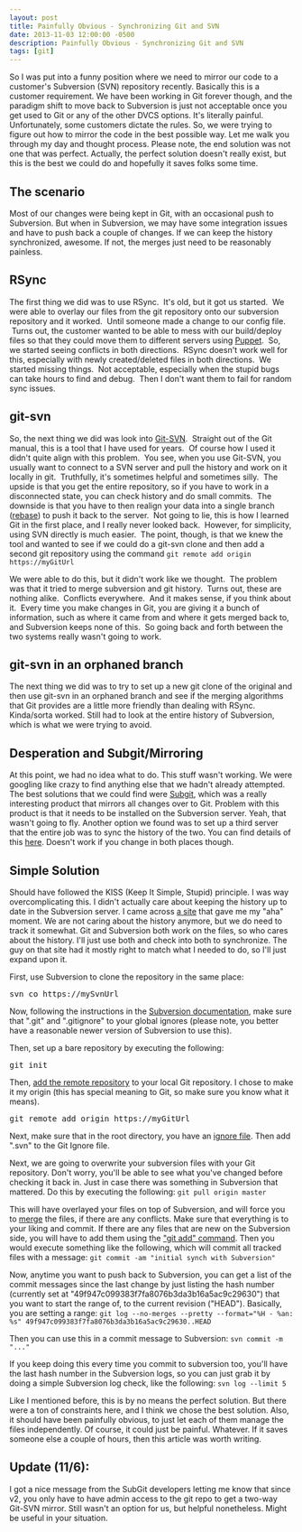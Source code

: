 ```yaml
---
layout: post
title: Painfully Obvious - Synchronizing Git and SVN
date: 2013-11-03 12:00:00 -0500
description: Painfully Obvious - Synchronizing Git and SVN
tags: [git]
---
```


So I was put into a funny position where we need to mirror our code to a customer's Subversion (SVN) repository recently. Basically this is a customer requirement. We have been working in Git forever though, and the paradigm shift to move back to Subversion is just not acceptable once you get used to Git or any of the other DVCS options. It's literally painful. Unfortunately, some customers dictate the rules. So, we were trying to figure out how to mirror the code in the best possible way. Let me walk you through my day and thought process. Please note, the end solution was not one that was perfect. Actually, the perfect solution doesn't really exist, but this is the best we could do and hopefully it saves folks some time.

## The scenario
Most of our changes were being kept in Git, with an occasional push to Subversion. But when in Subversion, we may have some integration issues and have to push back a couple of changes. If we can keep the history synchronized, awesome. If not, the merges just need to be reasonably painless.

## RSync
The first thing we did was to use RSync.  It's old, but it got us started.  We were able to overlay our files from the git repository onto our subversion repository and it worked.  Until someone made a change to our config file.  Turns out, the customer wanted to be able to mess with our build/deploy files so that they could move them to different servers using <a title="Puppet" href="http://puppetlabs.com/" target="_blank">Puppet</a>.  So, we started seeing conflicts in both directions.  RSync doesn't work well for this, especially with newly created/deleted files in both directions.  We started missing things.  Not acceptable, especially when the stupid bugs can take hours to find and debug.  Then I don't want them to fail for random sync issues.

## git-svn
So, the next thing we did was look into <a title="Git-SVN Bridge" href="http://git-scm.com/book/en/Git-and-Other-Systems-Git-and-Subversion" target="_blank">Git-SVN</a>.  Straight out of the Git manual, this is a tool that I have used for years.  Of course how I used it didn't quite align with this problem.  You see, when you use Git-SVN, you usually want to connect to a SVN server and pull the history and work on it locally in git.  Truthfully, it's sometimes helpful and sometimes silly.  The upside is that you get the entire repository, so if you have to work in a disconnected state, you can check history and do small commits.  The downside is that you have to then realign your data into a single branch (<a title="Rebasing" href="http://git-scm.com/book/en/Git-Branching-Rebasing" target="_blank">rebase</a>) to push it back to the server.  Not going to lie, this is how I learned Git in the first place, and I really never looked back.  However, for simplicity, using SVN directly is much easier.  The point, though, is that we knew the tool and wanted to see if we could do a git-svn clone and then add a second git repository using the command `git remote add origin https://myGitUrl`

We were able to do this, but it didn't work like we thought.  The problem was that it tried to merge subversion and git history.  Turns out, these are nothing alike.  Conflicts everywhere.  And it makes sense, if you think about it.  Every time you make changes in Git, you are giving it a bunch of information, such as where it came from and where it gets merged back to, and Subversion keeps none of this.  So going back and forth between the two systems really wasn't going to work.

## git-svn in an orphaned branch
The next thing we did was to try to set up a new git clone of the original and then use git-svn in an orphaned branch and see if the merging algorithms that Git provides are a little more friendly than dealing with RSync. Kinda/sorta worked. Still had to look at the entire history of Subversion, which is what we were trying to avoid.

## Desperation and Subgit/Mirroring
At this point, we had no idea what to do. This stuff wasn't working. We were googling like crazy to find anything else that we hadn't already attempted. The best solutions that we could find were <a href="http://subgit.com/" target="_blank">Subgit</a>, which was a really interesting product that mirrors all changes over to Git. Problem with this product is that it needs to be installed on the Subversion server. Yeah, that wasn't going to fly. Another option we found was to set up a third server that the entire job was to sync the history of the two. You can find details of this <a href="http://blog.tfnico.com/2010/11/git-svn-mirror-for-multiple-branches.html" target="_blank">here</a>. Doesn't work if you change in both places though.

## Simple Solution
Should have followed the KISS (Keep It Simple, Stupid) principle. I was way overcomplicating this. I didn't actually care about keeping the history up to date in the Subversion server. I came across <a href="http://blog.g14n.info/2013/10/using-git-and-svn-together.html" target="_blank">a site</a> that gave me my "aha" moment. We are not caring about the history anymore, but we do need to track it somewhat. Git and Subversion both work on the files, so who cares about the history. I'll just use both and check into both to synchronize. The guy on that site had it mostly right to match what I needed to do, so I'll just expand upon it.

First, use Subversion to clone the repository in the same place:
<pre>svn co https://mySvnUrl
</pre>
Now, following the instructions in the <a href="http://versionsapp.com/documentation/versions_faq_global-ignore.html" target="_blank">Subversion documentation</a>, make sure that ".git" and ".gitignore" to your global ignores (please note, you better have a reasonable newer version of Subversion to use this).

Then, set up a bare repository by executing the following:
<pre>git init
</pre>
Then, <a href="http://git-scm.com/book/ch2-5.html" target="_blank">add the remote repository</a> to your local Git repository. I chose to make it my origin (this has special meaning to Git, so make sure you know what it means).
<pre>git remote add origin https://myGitUrl
</pre>
Next, make sure that in the root directory, you have an <a href="https://help.github.com/articles/ignoring-files" target="_blank">ignore file</a>. Then add ".svn" to the Git Ignore file.

Next, we are going to overwrite your subversion files with your Git repository. Don't worry, you'll be able to see what you've changed before checking it back in. Just in case there was something in Subversion that mattered. Do this by executing the following:
`git pull origin master`

This will have overlayed your files on top of Subversion, and will force you to [merge](http://git-scm.com/book/en/Git-Branching-Basic-Branching-and-Merging) the files, if there are any conflicts. Make sure that everything is to your liking and commit. If there are any files that are new on the Subversion side, you will have to add them using the ["git add" command](http://gitref.org/basic/). Then you would execute something like the following, which will commit all tracked files with a message:
`git commit -am "initial synch with Subversion"`

Now, anytime you want to push back to Subversion, you can get a list of the commit messages since the last change by just listing the hash number (currently set at "49f947c099383f7fa8076b3da3b16a5ac9c29630") that you want to start the range of, to the current revision ("HEAD"). Basically, you are setting a range:
`git log --no-merges --pretty --format="%H - %an: %s" 49f947c099383f7fa8076b3da3b16a5ac9c29630..HEAD`

Then you can use this in a commit message to Subversion:
`svn commit -m "..."`

If you keep doing this every time you commit to subversion too, you'll have the last hash number in the Subversion logs, so you can just grab it by doing a simple Subversion log check, like the following:
`svn log --limit 5`

Like I mentioned before, this is by no means the perfect solution. But there were a ton of constraints here, and I think we chose the best solution. Also, it should have been painfully obvious, to just let each of them manage the files independently. Of course, it could just be painful. Whatever. If it saves someone else a couple of hours, then this article was worth writing.

## Update (11/6):
I got a nice message from the SubGit developers letting me know that since v2, you only have to have admin access to the git repo to get a two-way Git-SVN mirror. Still wasn't an option for us, but helpful nonetheless. Might be useful in your situation.

